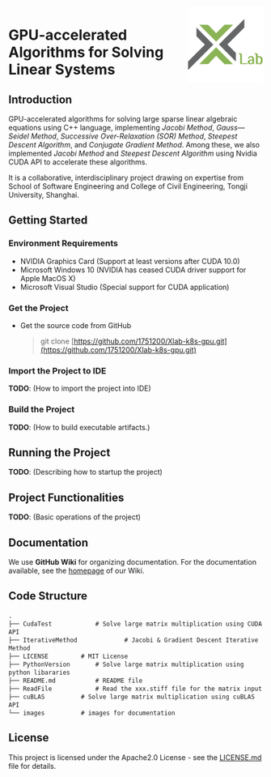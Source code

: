 <img align="right" width="150" src="images/logo.png"/>

# GPU-accelerated Algorithms for Solving Linear Systems

## Introduction

GPU-accelerated algorithms for solving large sparse linear algebraic equations using C++ language, implementing *Jacobi Method*, *Gauss—Seidel Method*, *Successive Over-Relaxation (SOR) Method*, *Steepest Descent Algorithm*, and *Conjugate Gradient Method*. Among these, we also implemented *Jacobi Method* and *Steepest Descent Algorithm* using Nvidia CUDA API to accelerate these algorithms.

It is a collaborative, interdisciplinary project drawing on expertise from School of Software Engineering and College of Civil Engineering, Tongji University, Shanghai.

## Getting Started

### Environment Requirements

- NVIDIA Graphics Card (Support at least versions after CUDA 10.0)
- Microsoft Windows 10 (NVIDIA has ceased CUDA driver support for Apple MacOS X)
- Microsoft Visual Studio (Special support for CUDA application)

### Get the Project

- Get the source code from GitHub

    > git clone [https://github.com/1751200/Xlab-k8s-gpu.git](https://github.com/1751200/Xlab-k8s-gpu.git)

### Import the Project to IDE

**TODO**: (How to import the project into IDE)

### Build the Project

**TODO**: (How to build executable artifacts.)

## Running the Project

**TODO**: (Describing how to startup the project)

## Project Functionalities

**TODO**: (Basic operations of the project)

## Documentation

We use **GitHub Wiki** for organizing documentation. For the documentation available, see the [homepage](https://github.com/1751200/Xlab-k8s-gpu/wiki) of our Wiki.

## Code Structure

```
.
├── CudaTest			# Solve large matrix multiplication using CUDA API
├── IterativeMethod             # Jacobi & Gradient Descent Iterative Method
├── LICENSE			# MIT License
├── PythonVersion		# Solve large matrix multiplication using python libararies
├── README.md			# README file
├── ReadFile			# Read the xxx.stiff file for the matrix input
├── cuBLAS			# Solve large matrix multiplication using cuBLAS API
└── images			# images for documentation
```

## License

This project is licensed under the Apache2.0 License - see the [LICENSE.md](https://github.com/1751200/Xlab-k8s-gpu/blob/master/LICENSE) file for details.


